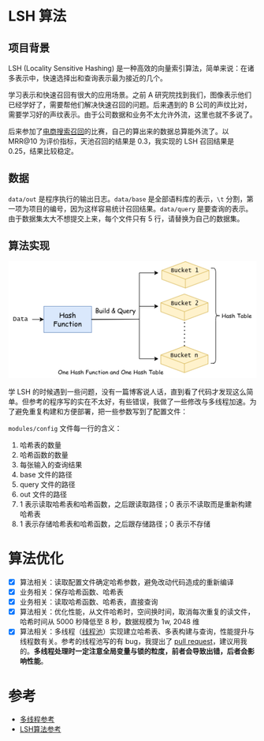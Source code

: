 # LSH 算法

## 项目背景

LSH (Locality Sensitive Hashing) 是一种高效的向量索引算法，简单来说：在诸多表示中，快速选择出和查询表示最为接近的几个。

学习表示和快速召回有很大的应用场景。之前 A 研究院找到我们，图像表示他们已经学好了，需要帮他们解决快速召回的问题。后来遇到的 B 公司的声纹比对，需要学习好的声纹表示。由于公司数据和业务不太允许外流，这里也就不多说了。

后来参加了[电商搜索召回](https://github.com/muyuuuu/E-commerce-Search-Recall)的比赛，自己的算出来的数据总算能外流了。以 MRR@10 为评价指标，天池召回的结果是 0.3，我实现的 LSH 召回结果是 0.25，结果比较稳定。

## 数据

`data/out` 是程序执行的输出日志。`data/base` 是全部语料库的表示，`\t` 分割，第一项为项目的编号，因为这样容易统计召回结果。`data/query` 是要查询的表示。由于数据集太大不想提交上来，每个文件只有 5 行，请替换为自己的数据集。

## 算法实现

<p align="center">
    <img src="./docs/lsh.png" alt="logo">
</p>

学 LSH 的时候遇到一些问题，没有一篇博客说人话，直到看了代码才发现这么简单。但参考的程序写的实在不太好，有些错误，我做了一些修改与多线程加速。为了避免重复构建和方便部署，把一些参数写到了配置文件：

`modules/config` 文件每一行的含义：

1. 哈希表的数量
2. 哈希函数的数量
3. 每张输入的查询结果
4. base 文件的路径
5. query 文件的路径
6. out 文件的路径
7. 1 表示读取哈希表和哈希函数，之后跟读取路径；0 表示不读取而是重新构建哈希表
8. 1 表示存储哈希表和哈希函数，之后跟存储路径；0 表示不存储

# 算法优化

- [x] 算法相关：读取配置文件确定哈希参数，避免改动代码造成的重新编译
- [x] 业务相关：保存哈希函数、哈希表
- [x] 业务相关：读取哈希函数、哈希表，直接查询
- [x] 算法相关：优化性能，从文件哈希时，空间换时间，取消每次重复的读文件，哈希时间从 5000 秒降低至 8 秒，数据规模为 1w, 2048 维
- [x] 算法相关：多线程（[线程池](https://github.com/mtrebi/thread-pool)）实现建立哈希表、多表构建与查询，性能提升与线程数有关。参考的线程池写的有 bug，我提出了 [pull request](https://github.com/mtrebi/thread-pool/pull/40)，建议用我的。**多线程处理时一定注意全局变量与锁的粒度，前者会导致出错，后者会影响性能**。

# 参考

- [多线程参考](https://github.com/mtrebi/thread-pool)
- [LSH算法参考](https://github.com/cchatzis/Nearest-Neighbour-LSH)
